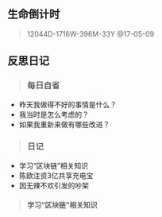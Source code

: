  ## 生命倒计时 
 
 >  12044D-1716W-396M-33Y @17-05-09

 ## 反思日记
 
 > ### 每日自省
 - 昨天我做得不好的事情是什么？
 - 我当时是怎么考虑的？
 - 如果我重新来做有哪些改进？

> ### 日记
 - 学习“区块链”相关知识
 - 陈欧注资3亿共享充电宝 
 - 因无辣不欢引发的吵架

> #### 学习“区块链”相关知识

 
 